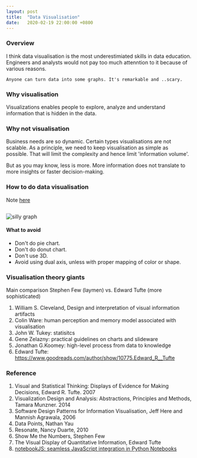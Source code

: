 ```yaml
---
layout: post
title:  "Data Visualisation"
date:   2020-02-19 22:00:00 +0800
---
```

### Overview

I think data visualisation is the most underestimiated skills in data education. Engineers and analysts would not pay too much attenntion to it because of various reasons.

```
Anyone can turn data into some graphs. It's remarkable and ..scary.

```

### Why visualisation

Visualizations enables people to explore, analyze and understand information that is hidden in the data.

### Why not visualisation

Business needs are so dynamic. Certain types visualisations are not scalable. As a principle, we need to keep visualisation as simple as possible. That will limit the complexity and hence limit 'information volume'.

But as you may know, less is more. More information does not translate to more insights or faster decision-making.

### How to do data visualisation

Note [here](https://www.notion.so/bobzeng/Data-Visualization-Reading-Materials-e37224730b134e2882972b18fe614ebc)

```A Silly theory means a silly graph.
```

![silly graph]({{site.baseurl}}/resources/silly_graph.png)
#### What to avoid


- Don't do pie chart.
- Don't do donut chart.
- Don't use 3D.
- Avoid using dual axis, unless with proper mapping of color or shape.

### Visualisation theory giants

Main comparison
Stephen Few (laymen) vs. Edward Tufte (more sophisticated)

1. William S. Cleveland, Design and interpretation of visual information artifacts
2. Colin Ware: human perception and memory model associated with visualisation
3. John W. Tukey: statisitcs
4. Gene Zelazny: practical guidelines on charts and slideware
5. Jonathan G.Koomey: high-level process from data to knowledge
6. Edward Tufte: <https://www.goodreads.com/author/show/10775.Edward_R__Tufte>

### Reference

1. Visual and Statistical Thinking: Displays of Evidence for Making Decisions, Edward R. Tufte. 2007
2. Visualization Design and Analysis: Abstractions, Principles and Methods, Tamara Munzner. 2014
3. Software Design Patterns for Information Visualisation, Jeff Here and Mannish Agrawala, 2006
4. Data Points, Nathan Yau
5. Resonate, Nancy Duarte, 2010
6. Show Me the Numbers, Stephen Few
7. The Visual Display of Quantitative Information, Edward Tufte
8. [notebookJS: seamless JavaScript integration in Python Notebooks](https://github.com/jorgehpo/notebookJS)
